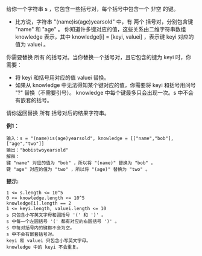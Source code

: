 给你一个字符串 s ，它包含一些括号对，每个括号中包含一个 非空 的键。

- 比方说，字符串 "(name)is(age)yearsold" 中，有 两个 括号对，分别包含键 "name" 和 "age" 。
你知道许多键对应的值，这些关系由二维字符串数组 knowledge 表示，其中 knowledge[i] = [keyi, valuei] ，表示键 keyi 对应的值为 valuei 。

你需要替换 所有 的括号对。当你替换一个括号对，且它包含的键为 keyi 时，你需要：

- 将 keyi 和括号用对应的值 valuei 替换。
- 如果从 knowledge 中无法得知某个键对应的值，你需要将 keyi 和括号用问号 "?" 替换（不需要引号）。
knowledge 中每个键最多只会出现一次。s 中不会有嵌套的括号。

请你返回替换 所有 括号对后的结果字符串。

**例1：**
```
输入：s = "(name)is(age)yearsold", knowledge = [["name","bob"],["age","two"]]
输出："bobistwoyearsold"
解释：
键 "name" 对应的值为 "bob" ，所以将 "(name)" 替换为 "bob" 。
键 "age" 对应的值为 "two" ，所以将 "(age)" 替换为 "two" 。
```

**提示:**
```
1 <= s.length <= 10^5
0 <= knowledge.length <= 10^5
knowledge[i].length == 2
1 <= keyi.length, valuei.length <= 10
s 只包含小写英文字母和圆括号 '(' 和 ')' 。
s 中每一个左圆括号 '(' 都有对应的右圆括号 ')' 。
s 中每对括号内的键都不会为空。
s 中不会有嵌套括号对。
keyi 和 valuei 只包含小写英文字母。
knowledge 中的 keyi 不会重复。
```

